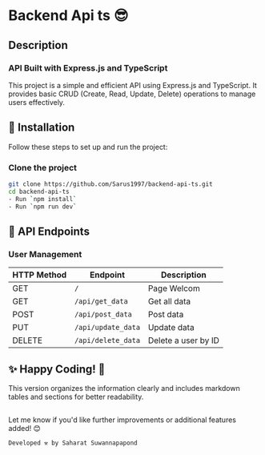 # Backend Api ts 😎

## Description

### API Built with Express.js and TypeScript

This project is a simple and efficient API using Express.js and TypeScript. It provides basic CRUD (Create, Read, Update, Delete) operations to manage users effectively.

## 🚀 Installation

Follow these steps to set up and run the project:

### Clone the project

```bash
git clone https://github.com/Sarus1997/backend-api-ts.git
cd backend-api-ts 
- Run `npm install`
- Run `npm run dev`
```

## 📂 API Endpoints

### User Management

| HTTP Method | Endpoint           | Description          |
|-------------|--------------------|----------------------|
| GET         | `/`                | Page Welcom          |
| GET         | `/api/get_data`    | Get all data         |
| POST        | `/api/post_data`   | Post data            |
| PUT         | `/api/update_data` | Update data          |
| DELETE      | `/api/delete_data` | Delete a user by ID  |

## ✨ Happy Coding! 🎉

This version organizes the information clearly and includes markdown tables and sections for better readability.

##

Let me know if you'd like further improvements or additional features added! 😊

```bash
Developed ⚒️ by Saharat Suwannapapond 
```
